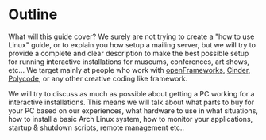 # Outline

What will this guide cover? We surely are not trying to create a "how to use Linux"
guide, or to explain you how setup a mailing server, but  we will try to provide a
complete and clear description to make the best possible setup for running interactive
installations for museums, conferences, art shows, etc... We target mainly at people
who work with [openFrameworks](http://www.openframeworks.cc), [Cinder](http://www.libcinder.org), 
[Polycode](http://www.polycode.org), or any other creative coding like framework. 

We will try to discuss as much as possible about getting a PC working for a 
interactive installations. This means we will talk about what parts to buy for 
your PC based on our experiences, what hardware to use in what situations, how to 
install a basic Arch Linux system, how to monitor your applications, startup & shutdown
scripts, remote management etc.. 